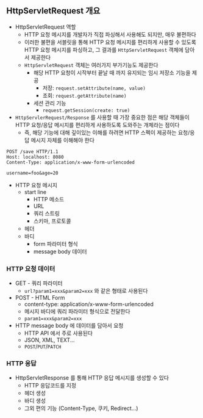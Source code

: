 ## HttpServletRequest 개요

* HttpServletRequest 역할
    * HTTP 요청 메시지를 개발자가 직접 파싱해서 사용해도 되지만, 매우 불편하다
    * 이러한 불편을 서블릿을 통해 HTTP 요청 메시지를 편리하게 사용할 수 있도록 HTTP 요청 메시지를 파싱하고, 그 결과를 `HttpServletRequest` 객체에 담아서 제공한다
    * `HttpServletRequest` 객체는 여러가지 부가기능도 제공한다
        * 해당 HTTP 요청이 시작부터 끝날 때 까지 유지되는 임시 저장소 기능을 제공
            * 저장: `request.setAttribute(name, value)`
            * 조회: `request.getAttribute(name)`
        * 세션 관리 기능
            * `request.getSession(create: true)`
* `HttpServlerRequest/Response` 를 사용할 때 가장 중요한 점은 해당 객체들이 HTTP 요청/응답 메시지를 편리하게 사용하도록 도와주는 개체라는 점이다
    * 즉, 해당 기능에 대해 깊이있는 이해를 하려면 HTTP 스펙이 제공하는 요청/응답 메시지 자체를 이해해야 한다

```
POST /save HTTP/1.1
Host: localhost: 8080
Content-Type: application/x-www-form-urlencoded

username=foo&age=20
```

* HTTP 요청 메시지
    * start line
        * HTTP 메소드
        * URL
        * 쿼리 스트링
        * 스키마, 프로토콜
    * 헤더
    * 바디
        * form 파라미터 형식
        * message body 데이터

### HTTP 요청 데이터

* GET - 쿼리 파라미터
    * `url?param1=xxx&param2=xxx` 와 같은 형태로 사용된다
* POST - HTML Form
    * content-type: application/x-www-form-urlencoded
    * 메시지 바디에 쿼리 파라미터 형식으로 전달한다
    * `param1=xxx&param2=xxx`
* HTTP message body 에 데이터를 담아서 요청
    * HTTP API 에서 주로 사용된다
    * JSON, XML, TEXT...
    * `POST`/`PUT`/`PATCH`

### HTTP 응답

* HttpServletResponse 를 통해 HTTP 응답 메시지를 생성할 수 있다
    * HTTP 응답코드를 지정
    * 헤더 생성
    * 바디 생성
    * 그외 편의 기능 (Content-Type, 쿠키, Redirect...)
